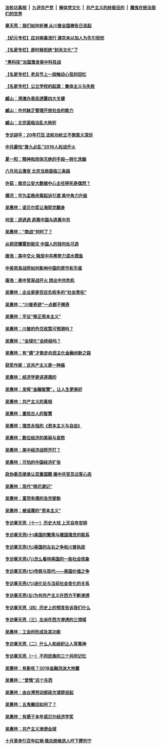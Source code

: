 

####  [法轮功真相](../../../../basic/blob/master/README.md?t=06291902) &nbsp;|&nbsp; [九评共产党](../../../../9ping.md/blob/master/README.md?t=06291902) &nbsp;|&nbsp; [解体党文化](../../../../jtdwh.md/blob/master/README.md?t=06291902)  &nbsp;|&nbsp; [共产主义的终极目的](../../../../gczydzjmd.md/blob/master/README.md?t=06291902) &nbsp;|&nbsp; [魔鬼在统治我们的世界](../../../../mgztzwmdsj.md/blob/master/README.md?t=06291902) 

#### [章天亮：我们如何祈祷 从川普全国祷告日说起](../pages/nsc423/n11944627.md?t=06291902) 

#### [【纪元专栏】应对病毒流行 渥京未以加人为先引担忧](../pages/nsc423/n11875714.md?t=06291902) 

#### [【名家专栏】是时候拒绝“封杀文化”了](../pages/nsc423/n11814093.md?t=06291902) 

#### [“黑科技”治国激发美中科技战](../pages/nsc423/n11638056.md?t=06291902) 

#### [【名家专栏】老兵节上一段触动心弦的回忆](../pages/nsc423/n11646016.md?t=06291902) 

#### [【名家专栏】公立学校的起源：集体主义与失败](../pages/nsc423/n11601833.md?t=06291902) 

#### [臧山：港澳办表态透露四大关键](../pages/nsc423/n11421628.md?t=06291902) 

#### [臧山：中共缺乏管理开放社会的能力](../pages/nsc423/n11407457.md?t=06291902) 

#### [臧山：北京面临治乱大转折](../pages/nsc423/n11406895.md?t=06291902) 

#### [专访胡平：20年打压 法轮功屹立不倒意义深远](../pages/nsc423/n11398800.md?t=06291902) 

#### [中共最怕“逢九必乱”2019人权战开火](../pages/nsc423/n11385248.md?t=06291902) 

#### [夏一阳：精神和肉体灭绝的手段—转化洗脑](../pages/nsc423/n11368250.md?t=06291902) 

#### [六月风云激变 北京当局面临三条路](../pages/nsc423/n11313668.md?t=06291902) 

#### [许茹：南京公安大数据中心主任猝死是偶然？](../pages/nsc423/n11064744.md?t=06291902) 

#### [横河：华为孟晚舟案起诉引渡 美中角力升级](../pages/nsc423/n11027230.md?t=06291902) 

#### [吴惠林：诺贝尔奖让海耶克翻身](../pages/nsc423/n10890049.md?t=06291902) 

#### [何坚：逃逃逃 逃离中国与逃离中共](../pages/nsc423/n10592891.md?t=06291902) 

#### [吴惠林：“商战”何时了？](../pages/nsc423/n10573558.md?t=06291902) 

#### [从网贷爆雷到股灾 中国人的钱何处可逃](../pages/nsc423/n10572800.md?t=06291902) 

#### [唐浩：美中交火 隐现中共黑势力混水摸鱼](../pages/nsc423/n10544040.md?t=06291902) 

#### [中美贸易战将如何影响中国的房市和币值](../pages/nsc423/n10543697.md?t=06291902) 

#### [唐浩：美中贸易战开火 烧出中共危机](../pages/nsc423/n10540126.md?t=06291902) 

#### [吴惠林：企业家是否应负较多的“社会责任”](../pages/nsc423/n10535022.md?t=06291902) 

#### [吴惠林：“川普奇迹”一点都不稀奇](../pages/nsc423/n10512808.md?t=06291902) 

#### [吴惠林：平议“修正资本主义”](../pages/nsc423/n10495724.md?t=06291902) 

#### [吴惠林：川普的外交政策可预测吗？](../pages/nsc423/n10462387.md?t=06291902) 

#### [吴惠林：“全球化”会终结吗？](../pages/nsc423/n10452838.md?t=06291902) 

#### [吴惠林：有“德”才能走向民主化金融创新之路](../pages/nsc423/n10432292.md?t=06291902) 

#### [获奖作家：这共产主义是一种癌](../pages/nsc423/n10431541.md?t=06291902) 

#### [吴惠林：经济学是讲道德的](../pages/nsc423/n10398014.md?t=06291902) 

#### [吴惠林：发挥“金融智慧”，让人生更美好](../pages/nsc423/n10375019.md?t=06291902) 

#### [吴惠林：共产主义的真相](../pages/nsc423/n10351394.md?t=06291902) 

#### [吴惠林：重拾古人的智慧](../pages/nsc423/n10337691.md?t=06291902) 

#### [吴惠林：理念永恒的《资本主义与自由》](../pages/nsc423/n10316274.md?t=06291902) 

#### [吴惠林：数位经济的美丽与哀愁](../pages/nsc423/n10292946.md?t=06291902) 

#### [吴惠林：美中经济战将开打？](../pages/nsc423/n10258825.md?t=06291902) 

#### [吴惠林：可怕的中国经济扩张](../pages/nsc423/n10219147.md?t=06291902) 

#### [政协委员提承认双重国籍 揭中共官员过客心态](../pages/nsc423/n10208809.md?t=06291902) 

#### [吴惠林：现代“桃花源记”](../pages/nsc423/n10185234.md?t=06291902) 

#### [吴惠林：富而有德的洛克斐勒](../pages/nsc423/n10142264.md?t=06291902) 

#### [吴惠林：被诬蔑的“资本主义”](../pages/nsc423/n10124816.md?t=06291902) 

#### [专访章天亮（十一）历史大戏 上天自有安排](../pages/nsc423/n10094905.md?t=06291902) 

#### [专访章天亮(十)美国的繁荣与建国理念的联系](../pages/nsc423/n10094899.md?t=06291902) 

#### [专访章天亮(九)美国的左右之争和川普执政](../pages/nsc423/n10094889.md?t=06291902) 

#### [专访章天亮(八)怎么看待美国的一些社会现象](../pages/nsc423/n10094857.md?t=06291902) 

#### [专访章天亮(七)传统与现代——美国价值之争](../pages/nsc423/n10093140.md?t=06291902) 

#### [专访章天亮(六)进化论与当前社会变化的关系](../pages/nsc423/n10092036.md?t=06291902) 

#### [专访章天亮(五)为何共产主义在西方不断渗透](../pages/nsc423/n10083620.md?t=06291902) 

#### [专访章天亮（四）历史上的预言告诉我们什么](../pages/nsc423/n10083606.md?t=06291902) 

#### [专访章天亮（三）左派在西方渗透的三领域](../pages/nsc423/n10081115.md?t=06291902) 

#### [吴惠林：工会的形成及其功能](../pages/nsc423/n10080633.md?t=06291902) 

#### [专访章天亮（二）什么人和组织让人背离神](../pages/nsc423/n10076637.md?t=06291902) 

#### [专访章天亮（一）不同民族的三个共同记忆](../pages/nsc423/n10074188.md?t=06291902) 

#### [吴惠林：有影呒？2018金融泡沫大地震](../pages/nsc423/n10040534.md?t=06291902) 

#### [吴惠林：“爱情”这个东西](../pages/nsc423/n10019423.md?t=06291902) 

#### [吴惠林：由台湾劳动部政次请辞说起](../pages/nsc423/n9979679.md?t=06291902) 

#### [吴惠林：五鬼搬运如何了？](../pages/nsc423/n9925338.md?t=06291902) 

#### [吴惠林：有感于本年诺贝尔经济学奖](../pages/nsc423/n9871883.md?t=06291902) 

#### [吴惠林：共产主义渗透全球](../pages/nsc423/n9812748.md?t=06291902) 

#### [十月革命引百年红祸 俄总统候选人吁下葬列宁](../pages/nsc423/n9810182.md?t=06291902) 

